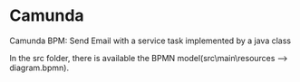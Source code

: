 # Camunda
Camunda BPM: Send Email with a service task implemented by a java class

In the src folder, there is available the BPMN model(src\main\resources --> diagram.bpmn).


